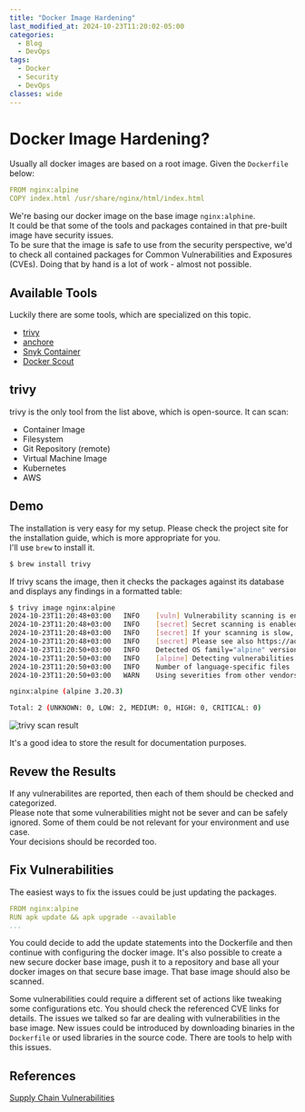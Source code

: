 ```yaml
---
title: "Docker Image Hardening"
last_modified_at: 2024-10-23T11:20:02-05:00
categories:
  - Blog
  - DevOps
tags:
  - Docker 
  - Security
  - DevOps
classes: wide
---
```


# Docker Image Hardening?
Usually all docker images are based on a root image. 
Given the `Dockerfile` below:

```yml
FROM nginx:alpine
COPY index.html /usr/share/nginx/html/index.html
```
We're basing our docker image on the base image `nginx:alphine`.  
It could be that some of the tools and packages contained in that pre-built image have security issues.  
To be sure that the image is safe to use from the security perspective, we'd to check all contained packages for Common Vulnerabilities and Exposures (CVEs).
Doing that by hand is a lot of work - almost not possible.

## Available Tools 
Luckily there are some tools, which are specialized on this topic.
- [trivy](https://github.com/aquasecurity/trivy)
- [anchore](https://anchore.com)
- [Snyk Container](https://snyk.io/product/container-vulnerability-management/)
- [Docker Scout](https://www.docker.com/products/docker-scout)

## trivy
trivy is the only tool from the list above, which is open-source.
It can scan: 
- Container Image
- Filesystem
- Git Repository (remote)
- Virtual Machine Image
- Kubernetes
- AWS

## Demo
The installation is very easy for my setup. Please check the project site for the installation guide, which is more appropriate for you.    
I'll use `brew` to install it. 
```bash
$ brew install trivy
```

If trivy scans the image, then it checks the packages against its database and displays any findings in a formatted table:

```bash
$ trivy image nginx:alpine
2024-10-23T11:20:48+03:00	INFO	[vuln] Vulnerability scanning is enabled
2024-10-23T11:20:48+03:00	INFO	[secret] Secret scanning is enabled
2024-10-23T11:20:48+03:00	INFO	[secret] If your scanning is slow, please try '--scanners vuln' to disable secret scanning
2024-10-23T11:20:48+03:00	INFO	[secret] Please see also https://aquasecurity.github.io/trivy/v0.56/docs/scanner/secret#recommendation for faster secret detection
2024-10-23T11:20:50+03:00	INFO	Detected OS	family="alpine" version="3.20.3"
2024-10-23T11:20:50+03:00	INFO	[alpine] Detecting vulnerabilities...	os_version="3.20" repository="3.20" pkg_num=66
2024-10-23T11:20:50+03:00	INFO	Number of language-specific files	num=0
2024-10-23T11:20:50+03:00	WARN	Using severities from other vendors for some vulnerabilities. Read https://aquasecurity.github.io/trivy/v0.56/docs/scanner/vulnerability#severity-selection for details.

nginx:alpine (alpine 3.20.3)

Total: 2 (UNKNOWN: 0, LOW: 2, MEDIUM: 0, HIGH: 0, CRITICAL: 0)
```
![trivy scan result](/blog/assets/images/trivy-scan-result.png)

It's a good idea to store the result for documentation purposes.  

## Revew the Results
If any vulnerabilites are reported, then each of them should be checked and categorized.  
Please note that some vulnerabilities might not be sever and can be safely ignored. Some of them could be not relevant for your environment and use case.  
Your decisions should be recorded too. 

## Fix Vulnerabilities
The easiest ways to fix the issues could be just updating the packages.

```yml
FROM nginx:alpine
RUN apk update && apk upgrade --available
...
```
You could decide to add the update statements into the Dockerfile and then continue with configuring the docker image. 
It's also possible to create a new secure docker base image, push it to a repository and base all your docker images on that secure base image.
That base image should also be scanned. 

Some vulnerabilities could require a different set of actions like tweaking some configurations etc. You should check the referenced CVE links for details.
The issues we talked so far are dealing with vulnerabilities in the base image. 
New issues could be introduced by downloading binaries in the `Dockerfile` or used libraries in the source code. There are tools to help with this issues.

## References
[Supply Chain Vulnerabilities](https://owasp.org/www-project-kubernetes-top-ten/2022/en/src/K02-supply-chain-vulnerabilities)




